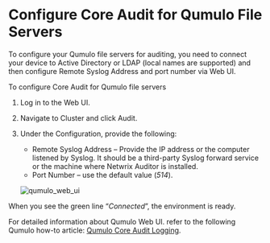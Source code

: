 # Configure Core Audit for Qumulo File Servers

To configure your Qumulo file servers for auditing, you need to connect your device to Active
Directory or LDAP (local names are supported) and then configure Remote Syslog Address and port
number via Web UI.

To configure Core Audit for Qumulo file servers

1. Log in to the Web UI.
2. Navigate to Cluster and click Audit.
3. Under the Configuration, provide the following:

   - Remote Syslog Address – Provide the IP address or the computer listened by Syslog. It should
     be a third-party Syslog forward service or the machine where Netwrix Auditor is installed.
   - Port Number – use the default value (_514_).

   ![qumulo_web_ui](/img/versioned_docs/auditor_10.6/auditor/configuration/fileservers/qumulo/qumulo_web_ui.webp)

When you see the green line “_Connected_”, the environment is ready.

For detailed information about Qumulo Web UI. refer to the following Qumulo how-to article:
[Qumulo Core Audit Logging](https://care.qumulo.com/hc/en-us/articles/360021454193-Qumulo-Core-Audit-Logging).
